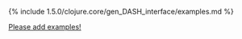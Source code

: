 {% include 1.5.0/clojure.core/gen_DASH_interface/examples.md %}

[Please add examples!](https://github.com/arrdem/grimoire/edit/master/_includes/1.6.0/clojure.core/gen_DASH_interface/examples.md)
